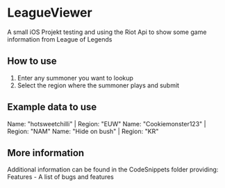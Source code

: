 # LeagueViewer
A small iOS Projekt testing and using the Riot Api to show some game information from League of Legends

## How to use
1. Enter any summoner you want to lookup
2. Select the region where the summoner plays and submit

## Example data to use
Name: "hotsweetchilli" | Region: "EUW"
Name: "Cookiemonster123" | Region: "NAM"
Name: "Hide on bush" | Region: "KR"

## More information
Additional information can be found in the CodeSnippets folder providing:
Features - A list of bugs and features
